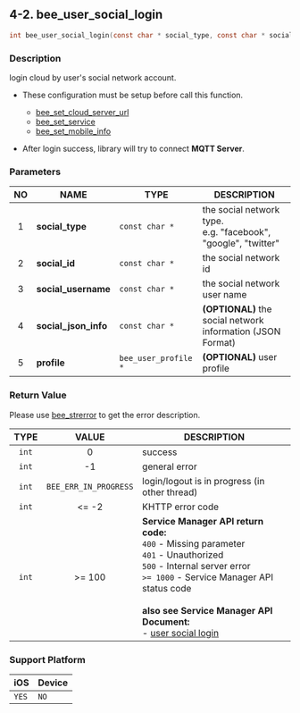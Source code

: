 ## 4-2. bee_user_social_login

```c
int bee_user_social_login(const char * social_type, const char * social_id, const char * social_username, const char * social_json_info, bee_user_profile * profile);
```

### Description

login cloud by user's social network account.

* These configuration must be setup before call this function.
    * [bee_set_cloud_server_url](../02_Configuration/2.1_bee_set_cloud_server_url.md)
    * [bee_set_service](../02_Configuration/2.2_bee_set_service.md)
    * [bee_set_mobile_info](../02_Configuration/2.3_bee_set_mobile_info.md)

* After login success, library will try to connect **MQTT Server**.

### Parameters

| NO | NAME | TYPE | DESCRIPTION |
| :---: | --- | --- | --- |
| 1 | **social_type** | `const char *` | the social network type.<br> e.g. "facebook", "google", "twitter" |
| 2 | **social_id** | `const char *` | the social network id |
| 3 | **social_username** | `const char *` | the social network user name |
| 4 | **social_json_info** | `const char *` | **(OPTIONAL)** the social network information (JSON Format) |
| 5 | **profile** | `bee_user_profile *` | **(OPTIONAL)** user profile |

### Return Value

Please use [bee_strerror](../03_Information/3.5_bee_strerror.md) to get the error description.

| TYPE | VALUE | DESCRIPTION |
| :---: | :---: | --- |
| `int` | 0 | success |
| `int` | -1 | general error |
| `int` | `BEE_ERR_IN_PROGRESS` | login/logout is in progress (in other thread) |
| `int` | <= -2 | KHTTP error code |
| `int` | >= 100 | **Service Manager API return code:**<br> `400` - Missing parameter<br> `401` - Unauthorized<br> `500` - Internal server error<br> `>= 1000` - Service Manager API status code <br><br> **also see Service Manager API Document:**<br> - [user social login](https://docs.google.com/document/d/1O0_ItXjhFbenkJ17cLVSuKn3XTPHUun-q7B4dGVB9iE/edit#heading=h.c7ri6ex9q0vr) |

### Support Platform

| iOS | Device |
| --- | --- |
| `YES` | `NO` |
